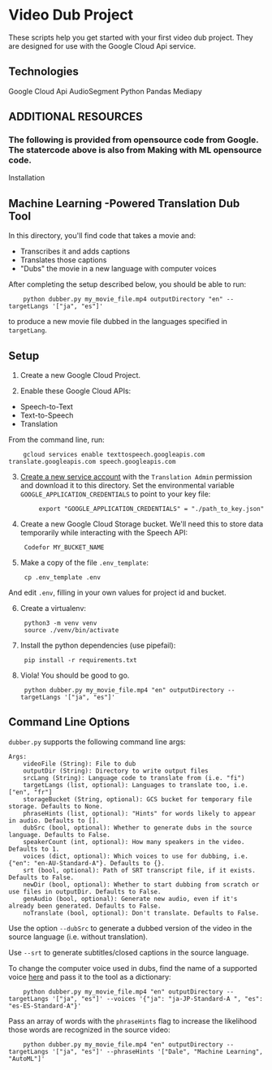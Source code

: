 # Video Dub Project

These scripts help you get started with your first video dub project. They are designed for use with the Google Cloud Api service.


## Technologies
Google Cloud Api
AudioSegment
Python
Pandas 
Mediapy


## ADDITIONAL RESOURCES
### The following is provided from opensource code from Google. The statercode above is also from Making with ML opensource code. 
Installation 

## Machine Learning -Powered Translation Dub Tool

In this directory, you'll find code that takes a movie and:
- Transcribes it and adds captions
- Translates those captions
- "Dubs" the movie in a new language with computer voices

After completing the setup described below, you should be able to run:

        python dubber.py my_movie_file.mp4 outputDirectory "en" --targetLangs '["ja", "es"]'

to produce a new movie file dubbed in the languages specified in `targetLang`. 


## Setup

1. Create a new Google Cloud Project.

2. Enable these Google Cloud APIs:

- Speech-to-Text
- Text-to-Speech
- Translation

From the command line, run:
        
        gcloud services enable texttospeech.googleapis.com translate.googleapis.com speech.googleapis.com    

3. [Create a new service account](https://cloud.google.com/iam/docs/creating-managing-service-accounts) with the `Translation Admin` permission and download it to this directory. Set the environmental variable `GOOGLE_APPLICATION_CREDENTIALS` to point to your key file:

            export "GOOGLE_APPLICATION_CREDENTIALS" = "./path_to_key.json"

4. Create a new Google Cloud Storage bucket. We'll need this to store data temporarily while interacting with the Speech API:

        Codefor MY_BUCKET_NAME

4. Make a copy of the file `.env_template`:

        cp .env_template .env
    
And edit `.env`, filling in your own values for project id and bucket.

6. Create a virtualenv:

        python3 -m venv venv
        source ./venv/bin/activate

7. Install the python dependencies (use pipefail):

        pip install -r requirements.txt

8. Viola! You should be good to go.

        python dubber.py my_movie_file.mp4 "en" outputDirectory --targetLangs '["ja", "es"]'

## Command Line Options

`dubber.py` supports the following command line args:

    Args:
        videoFile (String): File to dub
        outputDir (String): Directory to write output files
        srcLang (String): Language code to translate from (i.e. "fi")
        targetLangs (list, optional): Languages to translate too, i.e. ["en", "fr"]
        storageBucket (String, optional): GCS bucket for temporary file storage. Defaults to None.
        phraseHints (list, optional): "Hints" for words likely to appear in audio. Defaults to [].
        dubSrc (bool, optional): Whether to generate dubs in the source language. Defaults to False.
        speakerCount (int, optional): How many speakers in the video. Defaults to 1.
        voices (dict, optional): Which voices to use for dubbing, i.e. {"en": "en-AU-Standard-A"}. Defaults to {}.
        srt (bool, optional): Path of SRT transcript file, if it exists. Defaults to False.
        newDir (bool, optional): Whether to start dubbing from scratch or use files in outputDir. Defaults to False.
        genAudio (bool, optional): Generate new audio, even if it's already been generated. Defaults to False.
        noTranslate (bool, optional): Don't translate. Defaults to False.

Use the option `--dubSrc` to generate a dubbed version of the video in the source language (i.e. without translation).

Use `--srt` to generate subtitles/closed captions in the source language.

To change the computer voice used in dubs, find the name of a supported voice [here](https://cloud.google.com/text-to-speech/docs/voices) and pass it to the tool as a dictionary:

        python dubber.py my_movie_file.mp4 "en" outputDirectory --targetLangs '["ja", "es"]' --voices '{"ja": "ja-JP-Standard-A	", "es": "es-ES-Standard-A"}'

Pass an array of words with the `phraseHints` flag to increase the likelihood those words are recognized in the source video:

        python dubber.py my_movie_file.mp4 "en" outputDirectory --targetLangs '["ja", "es"]' --phraseHints '["Dale", "Machine Learning", "AutoML"]'
